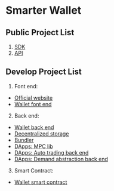 # Smarter Wallet

## Public Project List

1. [SDK](https://github.com/smarterwallet/sdk)
2. [API](https://github.com/smarterwallet/api)

## Develop Project List

1. Font end:
  - [Official website](https://github.com/smarterwallet/official-website)
  - [Wallet font end](https://github.com/smarterwallet/wallet-web)
2. Back end:
  - [Wallet back end](https://github.com/smarterwallet/wallet-serv)
  - [Decentralized storage](https://github.com/smarterwallet/storage-serv)
  - [Bundler](https://github.com/smarterwallet/stackup-bundler-go)
  - [DApps: MPC lib](https://github.com/smarterwallet/mpc-lib)
  - [DApps: Auto trading back end](https://github.com/smarterwallet/auto-trading-serv-py)
  - [DApps: Demand abstraction back end](https://github.com/smarterwallet/demand-abstraction-serv)
3. Smart Contract:
  - [Wallet smart contract](https://github.com/smarterwallet/wallet-sol)
